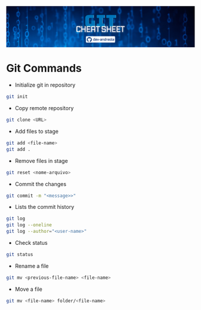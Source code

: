 <img src="assets/gitcs-main-header.jpg" align="center"/>

<br>

# Git Commands

- Initialize git in repository

```bash
git init
```

- Copy remote repository

```bash
git clone <URL>
```

- Add files to stage

```bash
git add <file-name>
git add .
```

- Remove files in stage

```bash
git reset <nome-arquivo>
```

- Commit the changes

```bash
git commit -m "<message>>"
```

- Lists the commit history

```bash
git log
git log --oneline
git log --author="<user-name>"
```

- Check status

```bash
git status
```

- Rename a file

```bash
git mv <previous-file-name> <file-name>
```

- Move a file

```bash
git mv <file-name> folder/<file-name>
```
